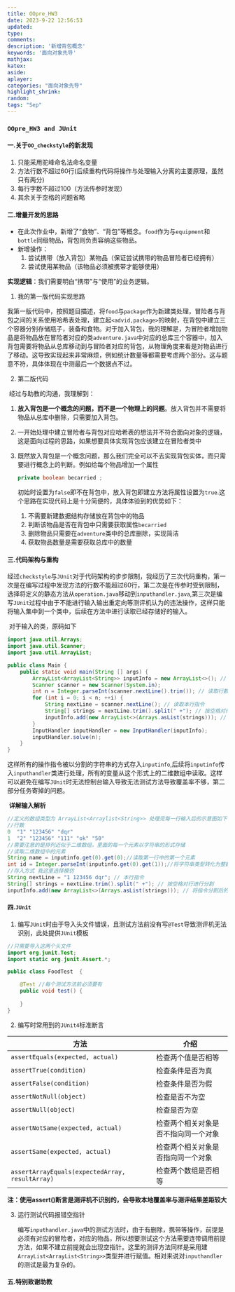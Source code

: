 ```yaml
---
title: OOpre_HW3
date: 2023-9-22 12:56:53
updated:
type:
comments: 
description: '新增背包概念'
keywords: '面向对象先导'
mathjax:
katex:
aside:
aplayer:
categories: "面向对象先导"
highlight_shrink:
random:
tags: "Sep"
---
```

### 						```OOpre_HW3 and JUnit```

#### 一.关于```OO_checkstyle```的新发现

1. 只能采用驼峰命名法命名变量
2. 方法行数不超过60行(后续重构代码将操作与处理输入分离的主要原理，虽然只有两分)
3. 每行字数不超过100（方法传参时发现）
4. 其余关于空格的问题省略

#### 二.增量开发的思路

* 在此次作业中，新增了“食物”、“背包”等概念。```food```作为与```equipment```和```bottle```同级物品，背包则负责容纳这些物品。
* 新增操作：
  1. 尝试携带（放入背包）某物品（保证尝试携带的物品冒险者已经拥有）
  2. 尝试使用某物品（该物品必须被携带才能够使用）

​	**实现逻辑**：我们需要明白“携带”与“使用”的业务逻辑。

1. 我的第一版代码实现思路

​	我第一版代码中，按照题目描述，将```food```与```package```作为新建类处理，冒险者与背包之间的关系使用哈希表处理，建立起```<advid,package>```的映射，在背包中建立三个容器分别存储瓶子，装备和食物。对于加入背包，我的理解是，为冒险者增加物品是将物品放在冒险者对应的类```adventure.java```中对应的总库三个容器中，加入背包需要将物品从总库移动到与冒险者对应的背包，从物理角度来看是对物品进行了移动。这导致实现起来非常麻烦，例如统计数量等都需要考虑两个部分。这与题意不符，具体体现在中测最后一个数据点不过。

2. 第二版代码

​		经过与助教的沟通，我理解到：

1. **放入背包是一个概念的问题，而不是一个物理上的问题**。放入背包并不需要将物品从总库中删除，只需要加入背包。

2. 一开始处理中建立冒险者与背包对应哈希表的想法并不符合面向对象的逻辑，这是面向过程的思路，如果想要具体实现背包应该建立在冒险者类中

3. 既然放入背包是一个概念问题，那么我们完全可以不去实现背包实体，而只需要进行概念上的判断。例如给每个物品增加一个属性

   ```java
   private boolean becarried ;
   ```

   初始时设置为```false```即不在背包中，放入背包即建立方法将属性设置为```true```.这个思路在实现代码上是十分简便的，具体体验到的优势如下：

   1. 不需要新建数据结构存储放在背包中的物品
   2. 判断该物品是否在背包中只需要获取属性```becarried```
   3. 删除物品只需要在```adventure```类中的总库删除，实现简洁
   4. 获取物品数量是需要获取总库中的数量

#### 三.代码架构与重构

​	经过```checkstyle```与```JUnit```对于代码架构的步步限制，我经历了三次代码重构，第一次是在编写过程中发现方法的行数不能超过60行，第二次是在传参时受到限制，选择将定义的静态方法从```operation.java```移动到```inputhandler.java```,第三次是编写```JUnit```过程中由于不能进行输入输出重定向等测评机认为的违法操作，这样只能将输入集中到一个类中，后续在方法中进行读取已经存储好的输入。

​	对于输入的类，原码如下

```java
import java.util.Arrays;
import java.util.Scanner;
import java.util.ArrayList;

public class Main {
    public static void main(String [] args) {
        ArrayList<ArrayList<String>> inputInfo = new ArrayList<>(); // 解析后的输入将会存进该容器中, 类似于c语言的二维数组
        Scanner scanner = new Scanner(System.in);
        int n = Integer.parseInt(scanner.nextLine().trim()); // 读取行数
        for (int i = 0; i < n; ++i) {
            String nextLine = scanner.nextLine(); // 读取本行指令
            String[] strings = nextLine.trim().split(" +"); // 按空格对行进行分割
            inputInfo.add(new ArrayList<>(Arrays.asList(strings))); // 将指令分割后的各个部分存进容器中
        }
        InputHandler inputHandler = new InputHandler(inputInfo);
        inputHandler.solve(n);
    }
}

```

​	这样所有的操作指令被以分割的字符串的方式存入```inputinfo```,后续将```inputinfo```传入```inputhandler```类进行处理，所有的变量从这个形式上的二维数组中读取。这样可以避免在编写```JUnit```时无法控制台输入导致无法测试方法导致覆盖率不够，第二部分任务寄掉的问题。

​	**详解输入解析**

```java
//定义的数组类型为 ArrayList<Arraylist<String>> 处理完每一行输入后的示意图如下
//行数
0  "1" "123456" "dqr"
1  "2" "123456" "111" "ok" "50"
//需要注意的是排列近似于二维数组，里面的每一个元素以字符串的形式存储
//读取二维数组中的元素
String name = inputinfo.get(0).get(0);//读取第一行中的第一个元素
int id = Integer.parseInt(inputinfo.get(0).get(1));//将字符串类型转化为整数类型
//存入方式 我这里选择模仿
String nextLine = "1 123456 dqr"; // 本行指令
String[] strings = nextLine.trim().split(" +"); // 按空格对行进行分割
inputInfo.add(new ArrayList<>(Arrays.asList(strings))); // 将指令分割后的各个部分存进容器中
```

#### 四.```JUnit```

1. 编写```JUnit```时由于导入头文件错误，且测试方法前没有写```@Test```导致测评机无法识别，此处提供```JUnit```模板

```java
//只需要导入这两个头文件
import org.junit.Test;
import static org.junit.Assert.*;

public class FoodTest  {

    @Test //每个测试方法前必须要有
    public void test() {
     
    }
}
```

2. 编写时常用到的```JUnit4```标准断言

| 方法                                                | 介绍                                 |
| --------------------------------------------------- | ------------------------------------ |
| ```assertEquals(expected, actual)```                | 检查两个值是否相等                   |
| ```assertTrue(condition)```                         | 检查条件是否为真                     |
| ```assertFalse(condition)```                        | 检查条件是否为假                     |
| ```assertNotNull(object)```                         | 检查是否不为空                       |
| ```assertNull(object)```                            | 检查是否为空                         |
| ```assertNotSame(expected, actual)```               | 检查两个相关对象是否不指向同一个对象 |
| ```assertSame(expected, actual)```                  | 检查两个相关对象是否指向同一个对象   |
| ```assertArrayEquals(expectedArray, resultArray)``` | 检查两个数组是否相等                 |

**注：使用assert()断言是测评机不识别的，会导致本地覆盖率与测评结果差距较大**

3. 运行测试代码报错空指针

   ​	编写```inputhandler.java```中的测试方法时，由于有删除，携带等操作，前提是必须有对应的冒险者，对应的物品，所以想要测试这个方法需要连带调用前提方法，如果不建立前提就会出现空指针。这里的测评方法同样是采用建```ArrayList<ArrayList<String>>```类型并进行赋值。相对来说对```inputhandler```的测试是最为复杂的。

#### 五.特别致谢助教

